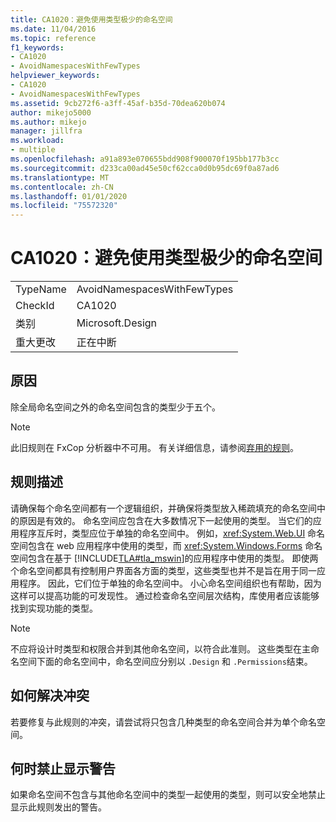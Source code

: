 ```yaml
---
title: CA1020：避免使用类型极少的命名空间
ms.date: 11/04/2016
ms.topic: reference
f1_keywords:
- CA1020
- AvoidNamespacesWithFewTypes
helpviewer_keywords:
- CA1020
- AvoidNamespacesWithFewTypes
ms.assetid: 9cb272f6-a3ff-45af-b35d-70dea620b074
author: mikejo5000
ms.author: mikejo
manager: jillfra
ms.workload:
- multiple
ms.openlocfilehash: a91a893e070655bdd908f900070f195bb177b3cc
ms.sourcegitcommit: d233ca00ad45e50cf62cca0d0b95dc69f0a87ad6
ms.translationtype: MT
ms.contentlocale: zh-CN
ms.lasthandoff: 01/01/2020
ms.locfileid: "75572320"
---
```

# <a name="ca1020-avoid-namespaces-with-few-types"></a>CA1020：避免使用类型极少的命名空间

|||
|-|-|
|TypeName|AvoidNamespacesWithFewTypes|
|CheckId|CA1020|
|类别|Microsoft.Design|
|重大更改|正在中断|

## <a name="cause"></a>原因

除全局命名空间之外的命名空间包含的类型少于五个。

> [!NOTE]
> 此旧规则在 FxCop 分析器中不可用。 有关详细信息，请参阅[弃用的规则](fxcop-rule-port-status.md#deprecated-rules)。

## <a name="rule-description"></a>规则描述

请确保每个命名空间都有一个逻辑组织，并确保将类型放入稀疏填充的命名空间中的原因是有效的。 命名空间应包含在大多数情况下一起使用的类型。 当它们的应用程序互斥时，类型应位于单独的命名空间中。 例如，<xref:System.Web.UI> 命名空间包含在 web 应用程序中使用的类型，而 <xref:System.Windows.Forms> 命名空间包含在基于 [!INCLUDE[TLA#tla_mswin](../code-quality/includes/tlasharptla_mswin_md.md)]的应用程序中使用的类型。 即使两个命名空间都具有控制用户界面各方面的类型，这些类型也并不是旨在用于同一应用程序。 因此，它们位于单独的命名空间中。 小心命名空间组织也有帮助，因为这样可以提高功能的可发现性。 通过检查命名空间层次结构，库使用者应该能够找到实现功能的类型。

> [!NOTE]
> 不应将设计时类型和权限合并到其他命名空间，以符合此准则。 这些类型在主命名空间下面的命名空间中，命名空间应分别以 `.Design` 和 `.Permissions`结束。

## <a name="how-to-fix-violations"></a>如何解决冲突

若要修复与此规则的冲突，请尝试将只包含几种类型的命名空间合并为单个命名空间。

## <a name="when-to-suppress-warnings"></a>何时禁止显示警告

如果命名空间不包含与其他命名空间中的类型一起使用的类型，则可以安全地禁止显示此规则发出的警告。
